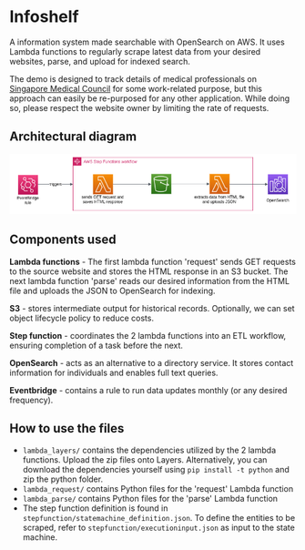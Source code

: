 #  Infoshelf

A information system made searchable with OpenSearch on AWS. It uses Lambda functions to regularly scrape latest data from your desired websites, parse, and upload for indexed search.

The demo is designed to track details of medical professionals on [Singapore Medical Council](https://prs.moh.gov.sg/prs/internet/profSearch/mshowSearchSummaryByName.action?hpe=SMC) for some work-related purpose, but this approach can easily be re-purposed for any other application. While doing so, please respect the website owner by limiting the rate of requests.

## Architectural diagram
![](./fig/awsproject_diagram.png)

## Components used

**Lambda functions** - The first lambda function 'request' sends GET requests to the source website and stores the HTML response in an S3 bucket. The next lambda function 'parse' reads our desired information from the HTML file and uploads the JSON to OpenSearch for indexing.

**S3** - stores intermediate output for historical records. Optionally, we can set object lifecycle policy to reduce costs.

**Step function** - coordinates the 2 lambda functions into an ETL workflow, ensuring completion of a task before the next. 

**OpenSearch** - acts as an alternative to a directory service. It stores contact information for individuals and enables full text queries.

**Eventbridge** - contains a rule to run data updates monthly (or any desired frequency).


## How to use the files

- `lambda_layers/` contains the dependencies utilized by the 2 lambda functions. Upload the zip files onto Layers. Alternatively, you can download the dependencies yourself using `pip install -t python` and zip the python folder.
- `lambda_request/` contains Python files for the 'request' Lambda function
- `lambda_parse/` contains Python files for the 'parse' Lambda function
- The step function definition is found in `stepfunction/statemachine_definition.json`. To define the entities to be scraped, refer to `stepfunction/executioninput.json` as input to the state machine.
